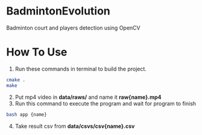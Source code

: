 # BadmintonEvolution
Badminton court and players detection using OpenCV

# How To Use
1. Run these commands in terminal to build the project.
```bash
cmake .
make
```
2. Put mp4 video in **data/raws/** and name it **raw{name}.mp4**
3. Run this command to execute the program and wait for program to finish
```bash
bash app {name}
```
4. Take result csv from **data/csvs/csv{name}.csv**